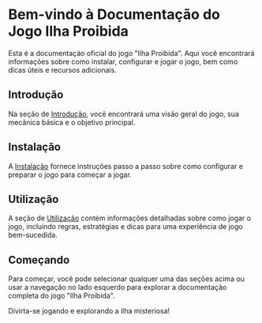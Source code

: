 # Bem-vindo à Documentação do Jogo Ilha Proibida

Esta é a documentação oficial do jogo "Ilha Proibida". Aqui você encontrará informações sobre como instalar, configurar e jogar o jogo, bem como dicas úteis e recursos adicionais.

## Introdução

Na seção de [Introdução](introducao.md), você encontrará uma visão geral do jogo, sua mecânica básica e o objetivo principal.

## Instalação

A [Instalação](instalacao.md) fornece instruções passo a passo sobre como configurar e preparar o jogo para começar a jogar.

## Utilização

A seção de [Utilização](utilizacao.md) contém informações detalhadas sobre como jogar o jogo, incluindo regras, estratégias e dicas para uma experiência de jogo bem-sucedida.

## Começando

Para começar, você pode selecionar qualquer uma das seções acima ou usar a navegação no lado esquerdo para explorar a documentação completa do jogo "Ilha Proibida".

Divirta-se jogando e explorando a ilha misteriosa!

